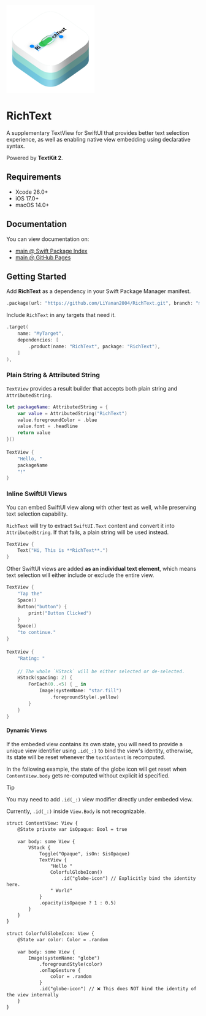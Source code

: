 <img src="Resources/logo.png" width=230>

# RichText

A supplementary TextView for SwiftUI that provides better text selection experience, as well as enabling native view embedding using declarative syntax.

Powered by **TextKit 2**.

## Requirements

- Xcode 26.0+
- iOS 17.0+
- macOS 14.0+

## Documentation

You can view documentation on:
- [main @ Swift Package Index](https://swiftpackageindex.com/LiYanan2004/RichText/main/documentation/richtext/)
- [main @ GitHub Pages](https://liyanan2004.github.io/RichText/documentation/richtext/)

## Getting Started

Add **RichText** as a dependency in your Swift Package Manager manifest.

```swift
.package(url: "https://github.com/LiYanan2004/RichText.git", branch: "main"),
```

Include `RichText` in any targets that need it.

```swift
.target(
    name: "MyTarget",
    dependencies: [
        .product(name: "RichText", package: "RichText"),
    ]
),
```

### Plain String & Attributed String

`TextView` provides a result builder that accepts both plain string and `AttributedString`.

```swift
let packageName: AttributedString = {
    var value = AttributedString("RichText")
    value.foregroundColor = .blue
    value.font = .headline
    return value
}()

TextView {
    "Hello, "
    packageName
    "!"
}
```

### Inline SwiftUI Views

You can embed SwiftUI view along with other text as well, while preserving text selection capability.

`RichText` will try to extract `SwiftUI.Text` content and convert it into `AttributedString`. If that fails, a plain string will be used instead.

```swift
TextView {
    Text("Hi, This is **RichText**.")
}
```

Other SwiftUI views are added **as an individual text element**, which means text selection will either include or exclude the entire view.

```swift
TextView {
    "Tap the"
    Space()
    Button("button") {
        print("Button Clicked")
    }
    Space()
    "to continue."
}

TextView {
    "Rating: "
    
    // The whole `HStack` will be either selected or de-selected.
    HStack(spacing: 2) {
        ForEach(0..<5) { _ in
            Image(systemName: "star.fill")
                .foregroundStyle(.yellow)
        }
    }
}
```

#### Dynamic Views

If the embeded view contains its own state, you will need to provide a unique view identifier using `.id(_:)` to bind the view's identity, otherwise, its state will be reset whenever the `textContent` is recomputed.

In the following example, the state of the globe icon will get reset when `ContentView.body` gets re-computed without explicit id specified.

> [!TIP]
> You may need to add `.id(_:)` view modifier directly under embeded view.
>
> Currently, `.id(_:)` inside `View.Body` is not recognizable.

```
struct ContentView: View {
    @State private var isOpaque: Bool = true
   
    var body: some View {
        VStack {
            Toggle("Opaque", isOn: $isOpaque)
            TextView {
                "Hello "
                ColorfulGlobeIcon()
                    .id("globe-icon") // Explicitly bind the identity here.
                " World"
            }
            .opacity(isOpaque ? 1 : 0.5)
        }
    }
}

struct ColorfulGlobeIcon: View {
    @State var color: Color = .random
    
    var body: some View {
        Image(systemName: "globe")
            .foregroundStyle(color)
            .onTapGesture { 
                color = .random
            }
            .id("globe-icon") // ❌ This does NOT bind the identity of the view internally
    }
}
```


